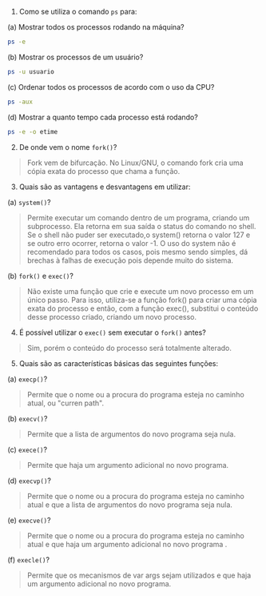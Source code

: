 1. Como se utiliza o comando `ps` para:

(a) Mostrar todos os processos rodando na máquina?

```bash
ps -e
```

(b) Mostrar os processos de um usuário?

```bash
ps -u usuario
```

(c) Ordenar todos os processos de acordo com o uso da CPU?

```bash
ps -aux
```

(d) Mostrar a quanto tempo cada processo está rodando?

```bash
ps -e -o etime
```

2. De onde vem o nome `fork()`?

> Fork vem de bifurcação. No Linux/GNU, o comando fork cria uma cópia exata do processo que chama a função.

3. Quais são as vantagens e desvantagens em utilizar:

(a) `system()`?

> Permite executar um comando dentro de um programa, criando um subprocesso. Ela retorna em sua saída o status do comando no shell. Se o shell não puder ser executado,o system() retorna o valor 127 e se outro erro ocorrer, retorna o valor -1. O uso do system não é recomendado para todos os casos, pois mesmo sendo simples, dá brechas à falhas de execução pois depende muito do sistema. 

(b) `fork()` e `exec()`?

> Não existe uma função que crie e execute um novo processo em um único passo. Para isso, utiliza-se a função fork() para criar uma cópia exata do processo e então, com a função exec(), substitui o conteúdo desse processo criado, criando um novo processo.

4. É possível utilizar o `exec()` sem executar o `fork()` antes?

> Sim, porém o conteúdo do processo será totalmente alterado. 

5. Quais são as características básicas das seguintes funções:

(a) `execp()`?
> Permite que o nome ou a procura do programa esteja no caminho atual, ou "curren path".



(b) `execv()`?
> Permite que a lista de argumentos do novo programa seja nula.

(c) `exece()`?
> Permite que haja um argumento adicional no novo programa.

(d) `execvp()`?
> Permite que o nome ou a procura do programa esteja no caminho atual e que a lista de argumentos do novo programa seja nula.

(e) `execve()`?
> Permite que o nome ou a procura do programa esteja no caminho atual e que haja um argumento adicional no novo programa .

(f) `execle()`?
>Permite que os mecanismos de var args sejam utilizados e que haja um argumento adicional no novo programa.